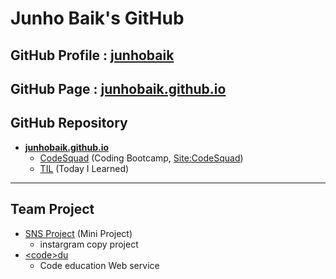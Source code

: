 # Junho Baik's GitHub


GitHub Profile : [junhobaik][3]
-----

GitHub Page : [junhobaik.github.io][1]
-----

GitHub Repository
-----
- **[junhobaik.github.io][2]**  
  - [CodeSquad][5] (Coding Bootcamp, [Site:CodeSquad][4]) 
  - [TIL][6] (Today I Learned)  

----------

Team Project
-----
- [SNS Project][7] (Mini Project)
  - instargram copy project
- [\<code\>du][8]
  - Code education Web service

[1]:https://junhobaik.github.io
[2]:https://github.com/junhobaik/junhobaik.github.io
[3]:https://github.com/junhobaik
[4]:http://codesquad.kr/
[5]:https://github.com/junhobaik/junhobaik.github.io/tree/master/CodeSquad
[6]:https://github.com/junhobaik/junhobaik.github.io/tree/master/TIL
[7]:https://github.com/NamNUNU/SNS_Project
[8]:https://github.com/junhobaik/codedu
